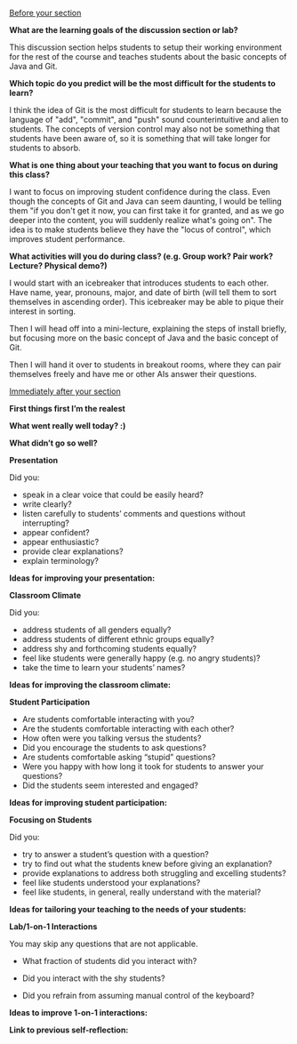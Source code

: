 <ins>Before your section</ins>  
  
**What are the learning goals of the discussion section or lab?**  
  
This discussion section helps students to setup their working environment for the rest of the course and teaches students about the basic concepts of Java and Git.

**Which topic do you predict will be the most difficult for the students to learn?**  

I think the idea of Git is the most difficult for students to learn because the language of "add", "commit", and "push" sound counterintuitive and alien to students. The concepts of version control may also not be something that students have been aware of, so it is something that will take longer for students to absorb.
  
**What is one thing about your teaching that you want to focus on during this class?**  

I want to focus on improving student confidence during the class. Even though the concepts of Git and Java can seem daunting, I would be telling them "if you don't get it now, you can first take it for granted, and as we go deeper into the content, you will suddenly realize what's going on". The idea is to make students believe they have the "locus of control", which improves student performance.
  
**What activities will you do during class? (e.g. Group work? Pair work? Lecture? Physical demo?)**  

I would start with an icebreaker that introduces students to each other. Have name, year, pronouns, major, and date of birth (will tell them to sort themselves in ascending order). This icebreaker may be able to pique their interest in sorting.

Then I will head off into a mini-lecture, explaining the steps of install briefly, but focusing more on the basic concept of Java and the basic concept of Git.

Then I will hand it over to students in breakout rooms, where they can pair themselves freely and have me or other AIs answer their questions.
  
<ins>Immediately after your section</ins>  
  
**First things first I’m the realest**  
  
**What went really well today? :)**  
  
  
**What didn’t go so well?**  
  
  
**Presentation**  
  
Did you:

*   speak in a clear voice that could be easily heard?
*   write clearly?
*   listen carefully to students’ comments and questions without interrupting?
*   appear confident?
*   appear enthusiastic?
*   provide clear explanations?
*   explain terminology?

  
**Ideas for improving your presentation:**  
  
  
**Classroom Climate**  
  
Did you:

*   address students of all genders equally?
*   address students of different ethnic groups equally?
*   address shy and forthcoming students equally?
*   feel like students were generally happy (e.g. no angry students)?
*   take the time to learn your students’ names?

  
**Ideas for improving the classroom climate:**  
  
  
**Student Participation**  

*   Are students comfortable interacting with you?
*   Are the students comfortable interacting with each other?
*   How often were you talking versus the students?
*   Did you encourage the students to ask questions?
*   Are students comfortable asking “stupid” questions?
*   Were you happy with how long it took for students to answer your questions?
*   Did the students seem interested and engaged?

  
**Ideas for improving student participation:**  
  
  
**Focusing on Students**  
  
Did you:

*   try to answer a student’s question with a question?
*   try to find out what the students knew before giving an explanation?
*   provide explanations to address both struggling and excelling students?
*   feel like students understood your explanations?
*   feel like students, in general, really understand with the material?

  
**Ideas for tailoring your teaching to the needs of your students:**  
  
  
**Lab/1-on-1 Interactions**  
  
You may skip any questions that are not applicable.  

*   What fraction of students did you interact with?

*   Did you interact with the shy students?
*   Did you refrain from assuming manual control of the keyboard?

  
**Ideas to improve 1-on-1 interactions:**  
  
**Link to previous self-reflection:**